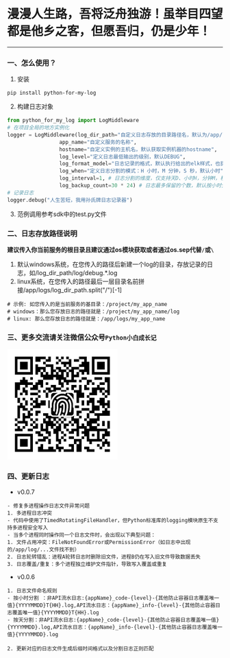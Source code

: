 # 漫漫人生路，吾将泛舟独游！虽举目四望都是他乡之客，但愿吾归，仍是少年！
---

### 一、怎么使用？
1. 安装
```shell
pip install python-for-my-log
```
2. 构建日志对象
```python
from python_for_my_log import LogMiddleware
# 在项目全局的地方实例化
logger = LogMiddleware(log_dir_path="自定义日志存放的目录路径名，默认为/app/logs/服务名/",
                 app_name="自定义服务的名称",
                 hostname="自定义实例的主机名，默认获取实例机器的hostname",
                 log_level="定义日志最低输出的级别，默认DEBUG",
                 log_format_model="日志记录的格式，默认执行给出的elk样式，也提供default模式，也可自定义",
                 log_when="定义日志分割的模式：H 小时，M 分钟，S 秒，默认小时",
                 log_interval=1, # 日志分割的维度，仅支持天D、小时H，分钟M，秒S
                 log_backup_count=30 * 24) # 日志最多保留的个数，默认按小时分割，保留30天的日志
# 记录日志
logger.debug("人生苦短，我用孙氏牌日志记录器")
```
3. 范例调用参考sdk中的test.py文件

### 二、日志存放路径说明
**建议传入你当前服务的根目录且建议通过os模块获取或者通过os.sep代替`/`或`\`**
1. 默认windows系统，在您传入的路径后新建一个log的目录，存放记录的日志，如/log_dir_path/log/debug.*.log
2. linux系统，在您传入的路径最后一层目录名前拼接/app/logs/log_dir_path.split("/")[-1]
```
# 示例: 如您传入的是当前服务的基目录：/project/my_app_name
# windows：那么您存放日志的路径就是：/project/my_app_name/log
# linux: 那么您存放日志的路径就是：/app/logs/my_app_name
```

### 三、更多交流请关注微信公众号`Python小白成长记`
![](https://raw.githubusercontent.com/Sunxiuwen2018/MyPicGoDir/main/Picture/%E6%88%91%E7%9A%84%E5%85%AC%E4%BC%97%E5%8F%B7.jpg)

### 四、更新日志
- v0.0.7
```
- 修复多进程操作日志文件异常问题
1. 多进程日志冲突
- 代码中使用了TimedRotatingFileHandler，但Python标准库的logging模块原生不支持多进程安全写入
- 当多个进程同时操作同一个日志文件时，会出现以下典型问题：
​1. 文件占用冲突：FileNotFoundError或PermissionError（如日志中出现的/app/log/...文件找不到）
​2. 日志轮转错乱：进程A轮转日志时删除旧文件，进程B仍在写入旧文件导致数据丢失
​3. 日志覆盖/重复：多个进程独立维护文件指针，导致写入覆盖或重复
```

- v0.0.6
```
1. 日志文件命名规则
- 按小时分割 ：非API流水日志:{appName}_code-{level}-{其他防止容器日志覆盖唯一值}{YYYYMMDD}T{HH}.log,API流水日志：{appName}_info-{level}-{其他防止容器日志覆盖唯一值}{YYYYMMDD}T{HH}.log
- 按天分割：非API流水日志:{appName}_code-{level}-{其他防止容器日志覆盖唯一值}{YYYYMMDD}.log,API流水日志：{appName}_info-{level}-{其他防止容器日志覆盖唯一值}{YYYYMMDD}.log

2. 更新对应的日志文件生成后缀时间格式以及分割日志正则匹配
```
